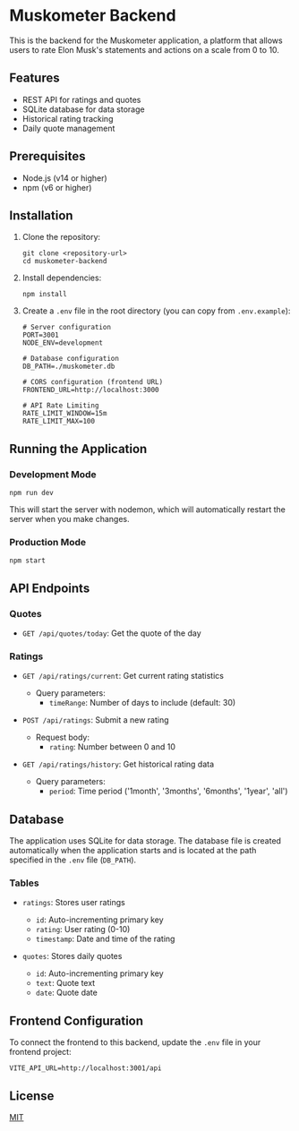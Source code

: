 # Muskometer Backend

This is the backend for the Muskometer application, a platform that allows users to rate Elon Musk's statements and actions on a scale from 0 to 10.

## Features

- REST API for ratings and quotes
- SQLite database for data storage
- Historical rating tracking
- Daily quote management

## Prerequisites

- Node.js (v14 or higher)
- npm (v6 or higher)

## Installation

1. Clone the repository:
   ```
   git clone <repository-url>
   cd muskometer-backend
   ```

2. Install dependencies:
   ```
   npm install
   ```

3. Create a `.env` file in the root directory (you can copy from `.env.example`):
   ```
   # Server configuration
   PORT=3001
   NODE_ENV=development

   # Database configuration
   DB_PATH=./muskometer.db

   # CORS configuration (frontend URL)
   FRONTEND_URL=http://localhost:3000

   # API Rate Limiting
   RATE_LIMIT_WINDOW=15m
   RATE_LIMIT_MAX=100
   ```

## Running the Application

### Development Mode

```
npm run dev
```

This will start the server with nodemon, which will automatically restart the server when you make changes.

### Production Mode

```
npm start
```

## API Endpoints

### Quotes

- `GET /api/quotes/today`: Get the quote of the day

### Ratings

- `GET /api/ratings/current`: Get current rating statistics
  - Query parameters:
    - `timeRange`: Number of days to include (default: 30)

- `POST /api/ratings`: Submit a new rating
  - Request body:
    - `rating`: Number between 0 and 10

- `GET /api/ratings/history`: Get historical rating data
  - Query parameters:
    - `period`: Time period ('1month', '3months', '6months', '1year', 'all')

## Database

The application uses SQLite for data storage. The database file is created automatically when the application starts and is located at the path specified in the `.env` file (`DB_PATH`).

### Tables

- `ratings`: Stores user ratings
  - `id`: Auto-incrementing primary key
  - `rating`: User rating (0-10)
  - `timestamp`: Date and time of the rating

- `quotes`: Stores daily quotes
  - `id`: Auto-incrementing primary key
  - `text`: Quote text
  - `date`: Quote date

## Frontend Configuration

To connect the frontend to this backend, update the `.env` file in your frontend project:

```
VITE_API_URL=http://localhost:3001/api
```

## License

[MIT](LICENSE)